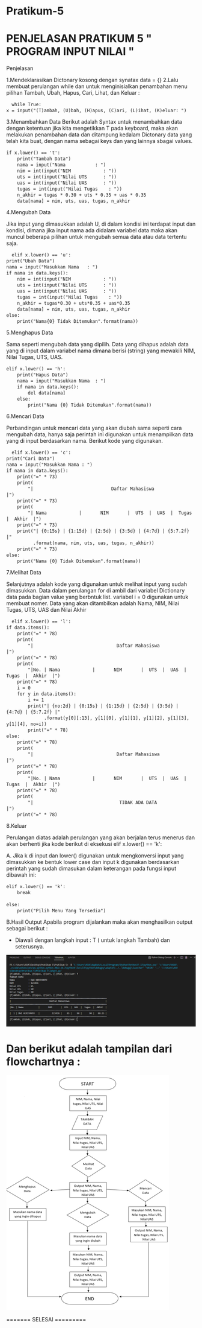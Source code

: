 # Pratikum-5

# PENJELASAN PRATIKUM 5 " PROGRAM INPUT NILAI "

Penjelasan

1.Mendeklarasikan Dictonary kosong dengan synatax data = {}
2.Lalu membuat perulangan while dan untuk menginisialkan penambahan menu pilihan Tambah, Ubah, Hapus, Cari, Lihat, dan Keluar :

      while True:
    x = input("(T)ambah, (U)bah, (H)apus, (C)ari, (L)ihat, (K)eluar: ")

3.Menambahkan Data
Berikut adalah Syntax untuk menambahkan data dengan ketentuan jika kita mengetikkan T pada keyboard, maka akan melakukan penambahan data dan ditampung kedalam Dictonary data yang telah kita buat, dengan nama sebagai keys dan yang lainnya sbagai values.

    if x.lower() == 't':
        print("Tambah Data")
        nama = input("Nama           : ")
        nim = int(input("NIM            : "))
        uts = int(input("Nilai UTS      : "))
        uas = int(input("Nilai UAS      : "))
        tugas = int(input("Nilai Tugas    : "))
        n_akhir = tugas * 0.30 + uts * 0.35 + uas * 0.35
        data[nama] = nim, uts, uas, tugas, n_akhir

4.Mengubah Data

Jika input yang dimasukkan adalah U, di dalam kondisi ini terdapat input dan kondisi, dimana jika input nama ada didalam variabel data maka akan muncul beberapa pilihan untuk mengubah semua data atau data tertentu saja.

      elif x.lower() == 'u':
    print("Ubah Data")
    nama = input("Masukkan Nama   : ")
    if nama in data.keys():
        nim = int(input("NIM            : "))
        uts = int(input("Nilai UTS      : "))
        uas = int(input("Nilai UAS      : "))
        tugas = int(input("Nilai Tugas    : "))
        n_akhir = tugas*0.30 + uts*0.35 + uas*0.35
        data[nama] = nim, uts, uas, tugas, n_akhir
    else:
        print("Nama{0} Tidak Ditemukan".format(nama))

5.Menghapus Data

Sama seperti mengubah data yang dipilih.
Data yang dihapus adalah data yang di input dalam variabel nama dimana berisi (string) yang mewakili NIM, Nilai Tugas, UTS, UAS.

    elif x.lower() == 'h':
        print("Hapus Data")
        nama = input("Masukkan Nama  : ")
        if nama in data.keys():
            del data[nama]
        else:
            print("Nama {0} Tidak Ditemukan".format(nama))

6.Mencari Data

Perbandingan untuk mencari data yang akan diubah sama seperti cara mengubah data, hanya saja perintah ini digunakan untuk menampilkan data yang di input berdasarkan nama. Berikut kode yang digunakan.

      elif x.lower() == 'c':
    print("Cari Data")
    nama = input("Masukkan Nama : ")
    if nama in data.keys():
        print("=" * 73)
        print(
            "|                             Daftar Mahasiswa                          |")
        print("=" * 73)
        print(
            "| Nama            |       NIM       |  UTS  |  UAS  |  Tugas  |  Akhir  |")
        print("=" * 73)
        print("| {0:15s} | {1:15d} | {2:5d} | {3:5d} | {4:7d} | {5:7.2f} |"
              .format(nama, nim, uts, uas, tugas, n_akhir))
        print("=" * 73)
    else:
        print("Nama {0} Tidak Ditemukan".format(nama))

7.Melihat Data

Selanjutnya adalah kode yang digunakan untuk melihat input yang sudah dimasukkan.
Data dalam perulangan for di ambil dari variabel Dictionary data pada bagian value yang berbntuk list. variabel i = 0 digunakan untuk membuat nomer. Data yang akan ditambilkan adalah Nama, NIM, Nilai Tugas, UTS, UAS dan Nilai Akhir

      elif x.lower() == 'l':
    if data.items():
        print("=" * 78)
        print(
            "|                               Daftar Mahasiswa                             |")
        print("=" * 78)
        print(
            "|No. | Nama            |       NIM       |  UTS  |  UAS  |  Tugas  |  Akhir  |")
        print("=" * 78)
        i = 0
        for y in data.items():
            i += 1
            print("| {no:2d} | {0:15s} | {1:15d} | {2:5d} | {3:5d} | {4:7d} | {5:7.2f} |"
                  .format(y[0][:13], y[1][0], y[1][1], y[1][2], y[1][3], y[1][4], no=i))
            print("=" * 78)
    else:
        print("=" * 78)
        print(
            "|                               Daftar Mahasiswa                             |")
        print("=" * 78)
        print(
            "|No. | Nama            |       NIM       |  UTS  |  UAS  |  Tugas  |  Akhir  |")
        print("=" * 78)
        print(
            "|                                TIDAK ADA DATA                              |")
        print("=" * 78)

8.Keluar

Perulangan diatas adalah perulangan yang akan berjalan terus menerus dan akan berhenti jika kode berikut di eksekusi elif x.lower() == 'k':

A. Jika k di input dan lower() digunakan untuk mengkonversi input yang dimasukkan ke bentuk lower case dan input k digunakan berdasarkan perintah yang sudah dimasukan dalam keterangan pada fungsi input dibawah ini:

    elif x.lower() == 'k':
        break

    else:
        print("Pilih Menu Yang Tersedia")

B.Hasil Output
Apabila program dijalankan maka akan menghasilkan output sebagai berikut : 

- Diawali dengan langkah input : 
T ( untuk langkah Tambah) dan seterusnya.


 <img src="Program input Nilai.png">

# Dan berikut adalah tampilan dari flowchartnya :

   <img src="flow.png">


   ======= SELESAI =========